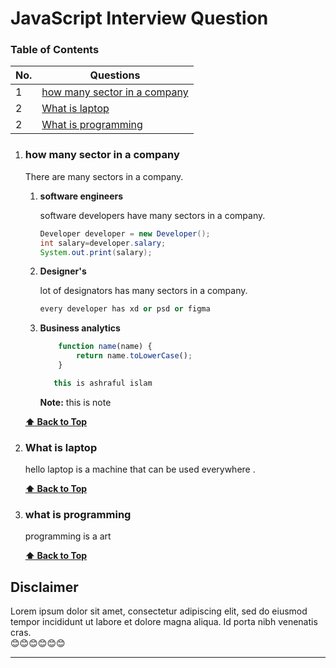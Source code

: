 # JavaScript Interview Question

### Table of Contents

| No. | Questions                                                      |
| --- | -------------------------------------------------------------- |
| 1   | [how many sector in a company ](#how-many-sector-in-a-company) |
| 2   | [What is laptop](#what-is-what-is-laptop)                      |
| 2   | [What is programming](#what-is-programming)                    |

1. ### how many sector in a company

   There are many sectors in a company.

   1. **software engineers**

      software developers have many sectors in a company.

      ```java
      Developer developer = new Developer();
      int salary=developer.salary;
      System.out.print(salary);
      ```

   2. **Designer's**

      lot of designators has many sectors in a company.

      ```python
      every developer has xd or psd or figma
      ```

   3. **Business analytics**

      ```javascript //it will treat to all as javascript code
          function name(name) {
              return name.toLowerCase();
          }

         this is ashraful islam

      ```

      **Note:** this is note

   **[⬆ Back to Top](#table-of-contents)**

2. ### What is laptop

   hello laptop is a machine that can be used everywhere .

   **[⬆ Back to Top](#table-of-contents)**

3. ### what is programming

   programming is a art

   **[⬆ Back to Top](#table-of-contents)**

## Disclaimer

Lorem ipsum dolor sit amet, consectetur adipiscing elit, sed do eiusmod tempor incididunt ut labore et dolore magna aliqua. Id porta nibh venenatis cras.  
😊😊😊😊😊😊

---
